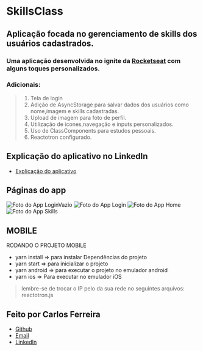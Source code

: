 # SkillsClass 

## Aplicação focada no gerenciamento de skills dos usuários cadastrados.

### Uma aplicação desenvolvida no ignite da [Rocketseat](https://github.com/Rocketseat) com alguns toques personalizados.

### Adicionais: 
> 1. Tela de login 
> 2. Adição de AsyncStorage para salvar dados dos usuários como nome,imagem e skills cadastradas.
> 3. Upload de imagem para foto de perfil.
> 4. Utilização de icones,navegação e inputs personalizados.
> 5. Uso de ClassComponents para estudos pessoais.
> 6. Reactotron configurado.

## Explicação do aplicativo no LinkedIn
* [Explicação do aplicativo](https://www.linkedin.com/posts/carlos-ferreira-4b2ba219a_js-react-reactnative-activity-6880182944728784896-Im2j)

## Páginas do app
![Foto do App LoginVazio](https://github.com/CarlosSTS/skills-class/blob/master/images/loginVazio.jpg)
![Foto do App Login](https://github.com/CarlosSTS/skills-class/blob/master/images/login.jpg)
![Foto do App Home](https://github.com/CarlosSTS/skills-class/blob/master/images/home.jpg)
![Foto do App Skills](https://github.com/CarlosSTS/skills-class/blob/master/images/skills.jpg)

## MOBILE
RODANDO O PROJETO MOBILE
* yarn install => para instalar Dependências do projeto
* yarn start => para inicializar o projeto
* yarn android => para executar o projeto no emulador android
* yarn ios => Para executar no emulador iOS
> lembre-se de trocar o IP pelo da sua rede no seguintes arquivos: reactotron.js

## Feito por Carlos Ferreira
* [Github](https://www.github.com/CarlosSTS)
* [Email](mailto://carlossts826@gmail.com)
* [LinkedIn](https://www.linkedin.com/in/carlos-ferreira-4b2ba219a/)
